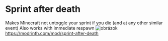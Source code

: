 # Sprint after death
Makes Minecraft not untoggle your sprint if you die (and at any other similar event)
Also works with immediate respawn
![obrázok](https://github.com/SmajloSlovakian/Sprint-after-death/assets/16209307/d4158363-4631-44c1-8180-70fa5ef2432b)
https://modrinth.com/mod/sprint-after-death
